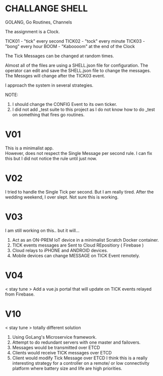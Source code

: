 # CHALLANGE SHELL


GOLANG,  Go Routines, Channels

The assignment is a Clock.

TICK01 - "tick" every second
TICK02 - "tock" every minute
TICK03 - "bong" every hour
BOOM - "Kaboooom" at the end of the Clock

The Tick Messages can be changed at random times.

Almost all of the files are using a SHELL.json file for
configuration. 
The operator can edit and save the SHELL.json file to change the messages. The Messges will change after the 
TICK03 event.

I approach the system in several strategies.

NOTE:
1. I should change the CONFIG Event to its own ticker.
2. I did not add _test suite to this project as I do not know how to do _test on something that fires go routines.



# V01
This is a minimalist app.  
However, does not respect the Single Message per second rule.  I can fix this but I did not notice the rule until 
just now.



# V02
I tried to handle the Single Tick per second.
But I am really tired.  After the wedding weekend, I over slept. Not sure this is working.


# V03
I am still working on this..
but it will...
1. Act as an ON-PREM IoT device in a minimalist Scratch Docker container.
2. TICK events messages are Sent to Cloud REpositiory ( Firebase )
3. Cloud relays to iPHONE and ANDROID devices.
4. Mobile devices can change MESSAGE on TICK Event remotely.


# V04
< stay tune >
Add a vue.js portal that will update on TICK events relayed from Firebase.

# V10
< stay tune >
totally different solution
1. Using GoLang's Microservice framework.
2. Attempt to do redundant servers with one master and failovers.
3. Messages would be transmitted over ETCD
4. Clients would receive TICK messages over ETCD
5. Client would modify Tick Message over ETCD
I think this is a really interesting strategy for a controller on a remote/ or low connectivity platform where battery size and life are high priorities.




